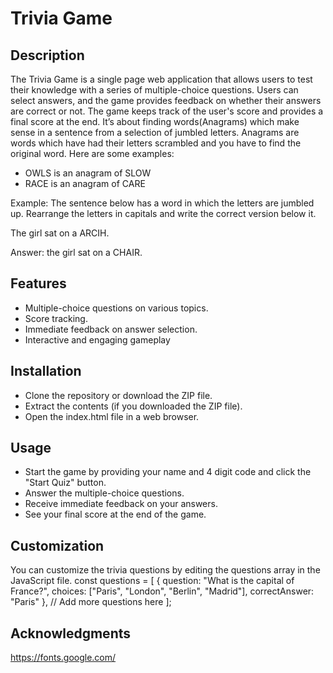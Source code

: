 # Trivia Game
## Description
The Trivia Game is a single page web application that allows users to test their knowledge with a series of multiple-choice questions. Users can select answers, and the game provides feedback on whether their answers are correct or not. The game keeps track of the user's score and provides a final score at the end.
It’s about finding words(Anagrams) which make sense in a sentence from a selection of jumbled letters.
Anagrams are words which have had their letters scrambled and you have to find the original word.
Here are some examples:

* OWLS is an anagram of SLOW
* RACE is an anagram of CARE

Example:
The sentence below has a word in which the letters are jumbled up. Rearrange the letters in capitals and write the correct version below it.

The girl sat on a ARCIH.

Answer: the girl sat on a CHAIR.
## Features
* Multiple-choice questions on various topics.
* Score tracking.
* Immediate feedback on answer selection.
* Interactive and engaging gameplay

## Installation
* Clone the repository or download the ZIP file.
* Extract the contents (if you downloaded the ZIP file).
* Open the index.html file in a web browser.

## Usage
* Start the game by providing your name and 4 digit code and click the "Start Quiz" button.
* Answer the multiple-choice questions.
* Receive immediate feedback on your answers.
* See your final score at the end of the game.

## Customization
You can customize the trivia questions by editing the questions array in the JavaScript file.
const questions = [
    {
        question: "What is the capital of France?",
        choices: ["Paris", "London", "Berlin", "Madrid"],
        correctAnswer: "Paris"
    },
    // Add more questions here
];

## Acknowledgments
https://fonts.google.com/

